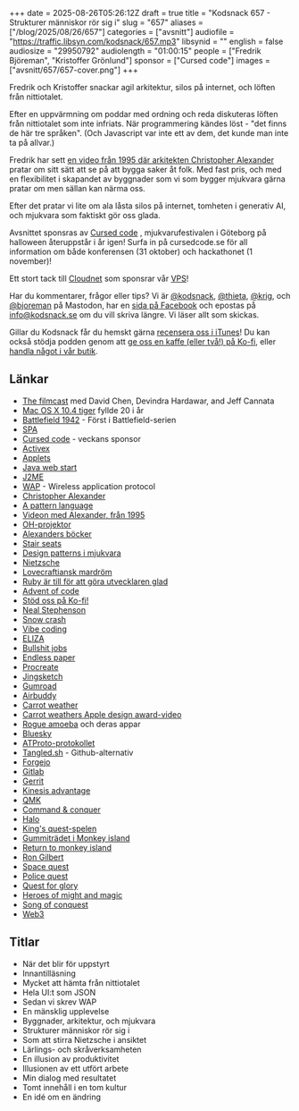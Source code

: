 +++
date = 2025-08-26T05:26:12Z
draft = true
title = "Kodsnack 657 - Strukturer människor rör sig i"
slug = "657"
aliases = ["/blog/2025/08/26/657"]
categories = ["avsnitt"]
audiofile = "https://traffic.libsyn.com/kodsnack/657.mp3"
libsynid = ""
english = false
audiosize = "29950792"
audiolength = "01:00:15"
people = ["Fredrik Björeman", "Kristoffer Grönlund"]
sponsor = ["Cursed code"]
images = ["avsnitt/657/657-cover.png"]
+++

Fredrik och Kristoffer snackar agil arkitektur, silos på internet, och löften från nittiotalet.

Efter en uppvärmning om poddar med ordning och reda diskuteras löften från nittiotalet som inte infriats. När programmering kändes löst - "det finns de här tre språken". (Och Javascript var inte ett av dem, det kunde man inte ta på allvar.)

Fredrik har sett [en video från 1995 där arkitekten Christopher Alexander](https://www.youtube.com/watch?v=a8wPKso-J4A&list=WL&index=24) pratar om sitt sätt att se på att bygga saker åt folk. Med fast pris, och med en flexibilitet i skapandet av byggnader som vi som bygger mjukvara gärna pratar om men sällan kan närma oss.

Efter det pratar vi lite om ala låsta silos på internet, tomheten i generativ AI, och mjukvara som faktiskt gör oss glada.

Avsnittet sponsras av [Cursed code](https://www.cursedcode.se/) , mjukvarufestivalen i Göteborg på halloween återuppstår i år igen! Surfa in på cursedcode.se för all information om både konferensen (31 oktober) och hackathonet (1 november)!

Ett stort tack till [Cloudnet](https://www.cloudnet.se) som sponsrar vår [VPS](https://en.wikipedia.org/wiki/Virtual_private_server)!

Har du kommentarer, frågor eller tips? Vi är [@kodsnack](https://social.podsnack.se/@kodsnack), [@thieta](https://6510.nu/@thieta), [@krig](https://6510.nu/@krig), och [@bjoreman](https://toot.cafe/@bjoreman) på Mastodon, har en [sida på Facebook](https://www.facebook.com/) och epostas på [info@kodsnack.se](mailto:info@kodsnack.se) om du vill skriva längre. Vi läser allt som skickas.

Gillar du Kodsnack får du hemskt gärna [recensera oss i iTunes](https://itunes.apple.com/se/podcast/kodsnack/id561631498?l=en)! Du kan också stödja podden genom att <a href="https://ko-fi.com/kodsnack" rel="payment">ge oss en kaffe (eller två!) på Ko-fi</a>, eller [handla något i vår butik](https://shop.spreadshirt.se/kodsnack/).

## Länkar
* [The filmcast](https://audioboom.com/channels/4997224-the-filmcast) med David Chen, Devindra Hardawar, and Jeff Cannata
* [Mac OS X 10.4 tiger](https://arstechnica.com/gadgets/2005/04/macosx-10-4/) fyllde 20 i år
* [Battlefield 1942](https://en.wikipedia.org/wiki/Battlefield_1942) - Först i Battlefield-serien
* [SPA](https://en.wikipedia.org/wiki/Single-page_application)
* [Cursed code](https://www.cursedcode.se/) - veckans sponsor
* [Activex](https://en.wikipedia.org/wiki/ActiveX)
* [Applets](https://en.wikipedia.org/w/index.php?search=Java+applet&title=Special%3ASearch&profile=advanced&fulltext=1&ns0=1)
* [Java web start](https://en.wikipedia.org/wiki/Java_Web_Start)
* [J2ME](https://en.wikipedia.org/wiki/Java_Platform,_Micro_Edition)
* [WAP](https://en.wikipedia.org/wiki/Wireless_Application_Protocol) - Wireless application protocol
* [Christopher Alexander](https://en.wikipedia.org/wiki/Christopher_Alexander)
* [A pattern language](https://en.wikipedia.org/wiki/A_Pattern_Language)
* [Videon med Alexander, från 1995](https://www.youtube.com/watch?v=a8wPKso-J4A&list=WL&index=24)
* [OH-projektor](https://en.wikipedia.org/wiki/Overhead_projector)
* [Alexanders böcker](https://en.wikipedia.org/wiki/Christopher_Alexander#Author)
* [Stair seats](https://patternlanguage.cc/Patterns/Stair-Seats-%28125%29)
* [Design patterns i mjukvara](https://en.wikipedia.org/wiki/Software_design_pattern)
* [Nietzsche](https://en.wikipedia.org/wiki/Friedrich_Nietzsche)
* [Lovecraftiansk mardröm](https://www.google.com/search?client=safari&sca_esv=9af576ba51133c82&rls=en&sxsrf=AE3TifObjeX3i38VwPaPpJtc20AUQa8mZQ:1756101189239&udm=2&fbs=AIIjpHw2KGh6wpocn18KLjPMw8n5hbs_MEok0im-cglyXMxaEamcXOHBK95QQlnPBUo532Mb38VEvyhakqGSYTc2YL17OZY6ymNRpY-E03FmBwubw_KUnHjRNaxBooo_zsRiOktJA_Q_xpiaPd1Cc84s6c5yOB0gKpV8dUc2DDZFDW9qCTFc3uKWwAI88N2vUD-EIulkdCCT&q=lovecraftian+nightmare&sa=X&ved=2ahUKEwiQ6MvcoqWPAxUnHxAIHRG0PBUQtKgLegQIEhAB&biw=1268&bih=928&dpr=2)
* [Ruby är till för att göra utvecklaren glad](https://en.wikipedia.org/wiki/Ruby_%28programming_language%29#Semantics_and_philosophy)
* [Advent of code](https://adventofcode.com/)
* [Stöd oss på Ko-fi!](https://ko-fi.com/kodsnack)
* [Neal Stephenson](https://en.wikipedia.org/wiki/Neal_Stephenson)
* [Snow crash](https://en.wikipedia.org/wiki/Snow_Crash)
* [Vibe coding](https://en.wikipedia.org/wiki/Vibe_coding)
* [ELIZA](https://en.wikipedia.org/wiki/ELIZA)
* [Bullshit jobs](https://en.wikipedia.org/wiki/Bullshit_Jobs)
* [Endless paper](https://www.endlesspaper.app/)
* [Procreate](https://procreate.com/)
* [Jingsketch](https://jingsketch.gumroad.com/)
* [Gumroad](https://gumroad.com/)
* [Airbuddy](https://v2.airbuddy.app/)
* [Carrot weather](https://www.meetcarrot.com/weather/)
* [Carrot weathers Apple design award-video](https://www.youtube.com/watch?v=v9bVA94se1o)
* [Rogue amoeba](https://rogueamoeba.com/) och deras appar
* [Bluesky](https://en.wikipedia.org/wiki/Bluesky)
* [ATProto-protokollet](https://en.wikipedia.org/wiki/AT_Protocol)
* [Tangled.sh](https://tangled.sh/) - Github-alternativ
* [Forgejo](https://en.wikipedia.org/wiki/Gitea#Forgejo_fork)
* [Gitlab](https://en.wikipedia.org/wiki/GitLab)
* [Gerrit](https://en.wikipedia.org/wiki/Gerrit_%28software%29)
* [Kinesis advantage](https://en.wikipedia.org/wiki/Kinesis_%28keyboard%29#Contoured_/_Advantage)
* [QMK](https://qmk.fm/)
* [Command & conquer](https://en.wikipedia.org/wiki/Command_%26_Conquer_%281995_video_game%29)
* [Halo](https://en.wikipedia.org/wiki/Halo:_Combat_Evolved)
* [King's quest-spelen](https://en.wikipedia.org/wiki/King%27s_Quest)
* [Gummiträdet i Monkey island](https://www.youtube.com/watch?v=3PDGq9NVsmI)
* [Return to monkey island](https://returntomonkeyisland.com/)
* [Ron Gilbert](https://www.grumpygamer.com/)
* [Space quest](https://en.wikipedia.org/wiki/Space_Quest)
* [Police quest](https://en.wikipedia.org/wiki/Police_Quest)
* [Quest for glory](https://en.wikipedia.org/wiki/Quest_for_Glory)
* [Heroes of might and magic](https://en.wikipedia.org/wiki/Heroes_of_Might_and_Magic)
* [Song of conquest](https://www.songsofconquest.com/)
* [Web3](https://en.wikipedia.org/wiki/Web3)

## Titlar
* När det blir för uppstyrt
* Innantilläsning
* Mycket att hämta från nittiotalet
* Hela UI:t som JSON
* Sedan vi skrev WAP
* En mänsklig upplevelse
* Byggnader, arkitektur, och mjukvara
* Strukturer människor rör sig i
* Som att stirra Nietzsche i ansiktet
* Lärlings- och skråverksamheten
* En illusion av produktivitet
* Illusionen av ett utfört arbete
* Min dialog med resultatet
* Tomt innehåll i en tom kultur
* En idé om en ändring